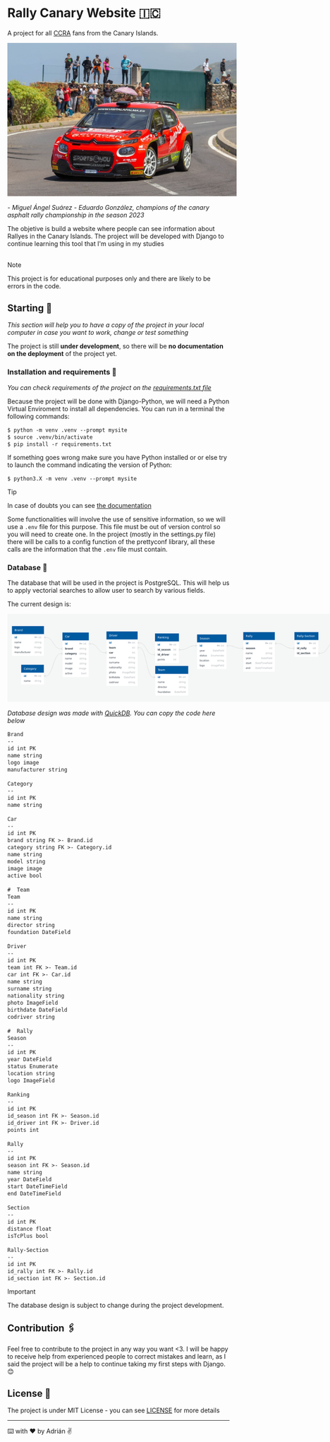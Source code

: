 # Rally Canary Website 🇮🇨

A project for all [CCRA]('https://fcautomovilismo.com/') fans from the Canary Islands.

<div style='width:520px'>
    <img src='img/portada.jpg'>
</div>

_- Miguel Ángel Suárez - Eduardo González, champions of the canary asphalt rally championship in the season 2023_

The objetive is build a website where people can see information about Rallyes in the Canary Islands. The project will be developed with Django to continue learning this tool that I'm using in my studies
<br>
<br>

> [!NOTE]
> This project is for educational purposes only and there are likely to be errors in the code.

## Starting 🚀

_This section will help you to have a copy of the project in your local computer in case you want to work, change or test something_

The project is still **under development**, so there will be **no documentation on the deployment** of the project yet.

### Installation and requirements 🔧

_You can check requirements of the project on the [requirements.txt file](requirements.txt)_

Because the project will be done with Django-Python, we will need a Python Virtual Enviroment to install all dependencies. You can run in a terminal the following commands:

```console
$ python -m venv .venv --prompt mysite
$ source .venv/bin/activate
$ pip install -r requirements.txt
```

If something goes wrong make sure you have Python installed or or else try to launch the command indicating the version of Python:

```console
$ python3.X -m venv .venv --prompt mysite
```

> [!TIP]
> In case of doubts you can see [the documentation](https://docs.python.org/3/library/venv.html)

Some functionalities will involve the use of sensitive information, so we will use a `.env` file for this purpose. This file must be out of version control so you will need to create one. In the project (mostly in the settings.py file) there will be calls to a config function of the prettyconf library, all these calls are the information that the `.env` file must contain.

### Database 💾

The database that will be used in the project is PostgreSQL. This will help us to apply vectorial searches to allow user to search by various fields.

The current design is:

<div style='width:820px'>
    <img src='img/database.png'>
</div>

_Database design was made with [QuickDB]('https://app.quickdatabasediagrams.com'). You can copy the code here below_

```Database
Brand
--
id int PK
name string
logo image
manufacturer string

Category
--
id int PK
name string

Car
--
id int PK
brand string FK >- Brand.id
category string FK >- Category.id
name string
model string
image image
active bool

#  Team
Team
--
id int PK
name string
director string
foundation DateField

Driver
--
id int PK
team int FK >- Team.id
car int FK >- Car.id
name string
surname string
nationality string
photo ImageField
birthdate DateField
codriver string

#  Rally
Season
--
id int PK
year DateField
status Enumerate
location string
logo ImageField

Ranking
--
id int PK
id_season int FK >- Season.id
id_driver int FK >- Driver.id
points int

Rally
--
id int PK
season int FK >- Season.id
name string
year DateField
start DateTimeField
end DateTimeField

Section
--
id int PK
distance float
isTcPlus bool

Rally-Section
--
id int PK
id_rally int FK >- Rally.id
id_section int FK >- Section.id
```

> [!IMPORTANT]
> The database design is subject to change during the project development.

## Contribution 🖇️

Feel free to contribute to the project in any way you want <3. I will be happy to receive help from experienced people to correct mistakes and learn, as I said the project will be a help to continue taking my first steps with Django. 😊

## License 📄

The project is under MIT License - you can see [LICENSE](LICENSE) for more details

---

⌨️ with ❤️ by Adrián ✌️
